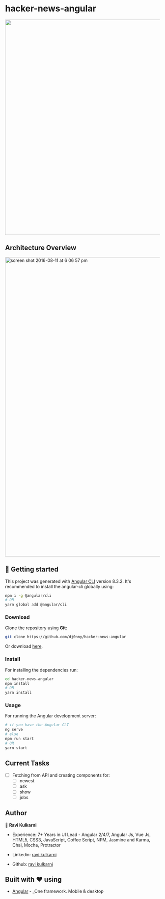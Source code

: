 # hacker-news-angular

<p align="center">
    <img src="https://cloud.githubusercontent.com/assets/499550/17546273/5aabc5fc-5eaf-11e6-8d6a-ad00937e8bd6.png" width="700px">
  </a>
</p>



## Architecture Overview

<img width="973" alt="screen shot 2016-08-11 at 6 06 57 pm" src="https://cloud.githubusercontent.com/assets/499550/17607895/786a415a-5fee-11e6-9c11-45a2cfdf085c.png">


## 🚀 Getting started

This project was generated with [Angular CLI](https://github.com/angular/angular-cli) version 8.3.2. It's recommended to install the angular-cli globally using:

```bash
npm i -g @angular/cli
# OR
yarn global add @angular/cli
```

### Download

Clone the repository using **Git**:
```bash
git clone https://github.com/dj0nny/hacker-news-angular
```
Or download [here](https://github.com/dj0nny/hacker-news-angular/archive/develop.zip).

### Install

For installing the dependencies run:

```sh
cd hacker-news-angular
npm install
# OR
yarn install
```

### Usage

For running the Angular development server:

```sh
# if you have the Angular CLI
ng serve
# else 
npm run start
# OR
yarn start
```

## Current Tasks

- [ ] Fetching from API and creating components for:
  - [ ] newest
  - [ ] ask
  - [ ] show
  - [ ] jobs

## Author

👤 **Ravi Kulkarni**
* Experience: 7+ Years in UI Lead - Angular 2/4/7, Angular Js, Vue Js, HTML5, CSS3, JavaScript, Coffee Script, NPM, Jasmine and Karma, Chai, Mocha, Protractor

* Linkedin: [ravi kulkarni](https://www.linkedin.com/in/ravi-kulkarni-811b18ab/)
* Github: [ravi kulkarni](https://github.com/ravikulkarni228)

## Built with :heart: using
* [Angular](https://angular.io/) - _One framework.
Mobile & desktop